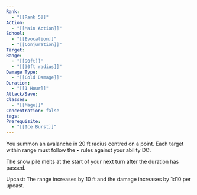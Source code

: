 ```yaml
---
Rank:
  - "[[Rank 5]]"
Action:
  - "[[Main Action]]"
School:
  - "[[Evocation]]"
  - "[[Conjuration]]"
Target: 
Range:
  - "[[90ft]]"
  - "[[30ft radius]]"
Damage Type:
  - "[[Cold Damage]]"
Duration:
  - "[[1 Hour]]"
Attack/Save: 
Classes:
  - "[[Mage]]"
Concentration: false
tags: 
Prerequisite:
  - "[[Ice Burst]]"
---
```

You summon an avalanche in 20 ft radius centred on a point. Each target within range must follow the ‣ rules against your ability DC.

The snow pile melts at the start of your next turn after the duration has passed.

Upcast: The range increases by 10 ft and the damage increases by 1d10 per upcast.